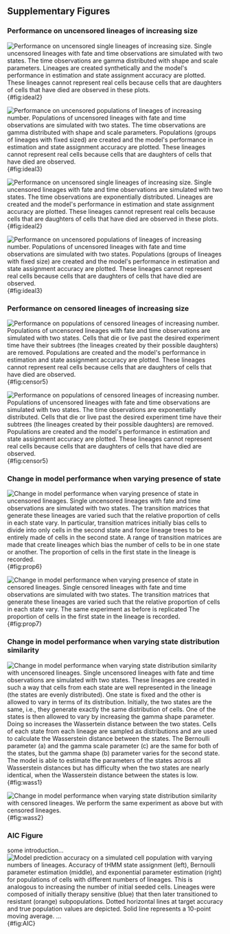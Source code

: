 ## Supplementary Figures

### Performance on uncensored lineages of increasing size

[//]: # (Supp. Figure 2)

![**Performance on uncensored single lineages of increasing size.** Single uncensored lineages with fate and time observations are simulated with two states. The time observations are gamma distributed with shape and scale parameters. Lineages are created synthetically and the model's performance in estimation and state assignment accuracy are plotted. These lineages cannot represent real cells because cells that are daughters of cells that have died are observed in these plots.](./output/figureS02.svg){#fig:ideal2}

[//]: # (Supp. Figure 3)

![**Performance on uncensored populations of lineages of increasing number.** Populations of uncensored lineages with fate and time observations are simulated with two states. The time observations are gamma distributed with shape and scale parameters. Populations (groups of lineages with fixed sized) are created and the model's performance in estimation and state assignment accuracy are plotted. These lineages cannot represent real cells because cells that are daughters of cells that have died are observed.](./output/figureS03.svg){#fig:ideal3}

[//]: # (Supp. Figure 12)

![**Performance on uncensored single lineages of increasing size.** Single uncensored lineages with fate and time observations are simulated with two states. The time observations are exponentially distributed. Lineages are created and the model's performance in estimation and state assignment accuracy are plotted. These lineages cannot represent real cells because cells that are daughters of cells that have died are observed in these plots.](./output/figureS12.svg){#fig:ideal2}

[//]: # (Supp. Figure 13)

![**Performance on uncensored populations of lineages of increasing number.** Populations of uncensored lineages with fate and time observations are simulated with two states. Populations (groups of lineages with fixed size) are created and the model's performance in estimation and state assignment accuracy are plotted. These lineages cannot represent real cells because cells that are daughters of cells that have died are observed.](./output/figureS13.svg){#fig:ideal3}



### Performance on censored lineages of increasing size

[//]: # (Supp. Figure 5)

![**Performance on populations of censored lineages of increasing number.** Populations of uncensored lineages with fate and time observations are simulated with two states. Cells that die or live past the desired experiment time have their subtrees (the lineages created by their possible daughters) are removed. Populations are created and the model's performance in estimation and state assignment accuracy are plotted. These lineages cannot represent real cells because cells that are daughters of cells that have died are observed.](./output/figureS05.svg){#fig:censor5}


[//]: # (Supp. Figure 15)

![**Performance on populations of censored lineages of increasing number.** Populations of uncensored lineages with fate and time observations are simulated with two states. The time observations are exponentially distributed. Cells that die or live past the desired experiment time have their subtrees (the lineages created by their possible daughters) are removed. Populations are created and the model's performance in estimation and state assignment accuracy are plotted. These lineages cannot represent real cells because cells that are daughters of cells that have died are observed.](./output/figureS05.svg){#fig:censor5}



### Change in model performance when varying presence of state

![**Change in model performance when varying presence of state in uncensored lineages.** Single uncensored lineages with fate and time observations are simulated with two states. The transition matrices that generate these lineages are varied such that the relative proportion of cells in each state vary. In particular, transition matrices initially bias cells to divide into only cells in the second state and force lineage trees to be entirely made of cells in the second state. A range of transition matrices are made that create lineages which bias the number of cells to be in one state or another. The proportion of cells in the first state in the lineage is recorded.](./output/figureS06.svg){#fig:prop6}

![**Change in model performance when varying presence of state in censored lineages.** Single censored lineages with fate and time observations are simulated with two states. The transition matrices that generate these lineages are varied such that the relative proportion of cells in each state vary. The same experiment as before is replicated  The proportion of cells in the first state in the lineage is recorded.](./output/figureS07.svg){#fig:prop7}



### Change in model performance when varying state distribution similarity

![**Change in model performance when varying state distribution similarity with uncensored lineages.** Single uncensored lineages with fate and time observations are simulated with two states. These lineages are created in such a way that cells from each state are well represented in the lineage (the states are evenly distributed). One state is fixed and the other is allowed to vary in terms of its distribution. Initially, the two states are the same, i.e., they generate exactly the same distribution of cells. One of the states is then allowed to vary by increasing the gamma shape parameter. Doing so increases the Wassertein distance between the two states. Cells of each state from each lineage are sampled as distributions and are used to calculate the Wasserstein distance between the states. The Bernoulli parameter (a) and the gamma scale parameter (c) are the same for both of the states, but the gamma shape (b) parameter varies for the second state. The model is able to estimate the parameters of the states across all Wasserstein distances but has difficulty when the two states are nearly identical, when the Wasserstein distance between the states is low.](./output/figureS08.svg){#fig:wass1}

![**Change in model performance when varying state distribution similarity with censored lineages.** We perform the same experiment as above but with censored lineages.](./output/figureS09.svg){#fig:wass2}


### AIC Figure

some introduction...
![Model prediction accuracy on a simulated cell population with varying numbers of lineages. Accuracy of tHMM state assignment (left), Bernoulli parameter estimation (middle), and exponential parameter estimation (right) for populations of cells with different numbers of lineages. This is analogous to increasing the number of initial seeded cells. Lineages were composed of initially therapy sensitive (blue) that then later transitioned to resistant (orange) subpopulations. Dotted horizontal lines at target accuracy and true population values are depicted. Solid line represents a 10-point moving average. ...](./output/figureS10.svg){#fig:AIC}